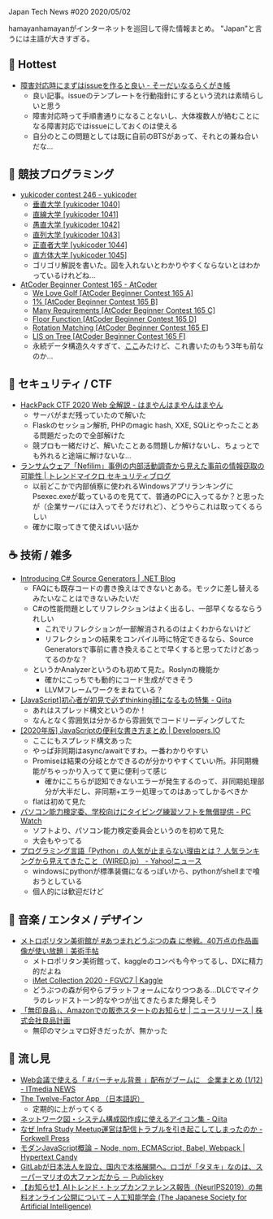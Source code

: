 Japan Tech News #020 2020/05/02

hamayanhamayanがインターネットを巡回して得た情報まとめ。
"Japan"と言うには主語が大きすぎる。

## 🎉 Hottest

- [障害対応時にまずはissueを作ると良い - そーだいなるらくがき帳](https://soudai.hatenablog.com/entry/2020/04/30/015942)
    - 良い記事。issueのテンプレートを行動指針にするという流れは素晴らしいと思う
    - 障害対応時って手順書通りになることないし、大体複数人が絡むことになる障害対応ではissueにしておくのは使える
    - 自分のとこの問題としては既に自前のBTSがあって、それとの兼ね合いだな…

## 💪 競技プログラミング

- [yukicoder contest 246 - yukicoder](https://yukicoder.me/contests/261)
    - [垂直大学 [yukicoder 1040]](https://www.hamayanhamayan.com/entry/2020/05/02/001957)
    - [直線大学 [yukicoder 1041]](https://www.hamayanhamayan.com/entry/2020/05/02/002057)
    - [愚直大学 [yukicoder 1042]](https://www.hamayanhamayan.com/entry/2020/05/02/002158)
    - [直列大学 [yukicoder 1043]](https://www.hamayanhamayan.com/entry/2020/05/02/002259)
    - [正直者大学 [yukicoder 1044]](https://www.hamayanhamayan.com/entry/2020/05/02/002420)
    - [直方体大学 [yukicoder 1045]](https://www.hamayanhamayan.com/entry/2020/05/02/002519)
    - ゴリゴリ解説を書いた。図を入れないとわかりやすくならないとはわかっているけれどね…
- [AtCoder Beginner Contest 165 - AtCoder](https://atcoder.jp/contests/abc165)
    - [We Love Golf [AtCoder Beginner Contest 165 A]](https://www.hamayanhamayan.com/entry/2020/05/02/225505)
    - [1% [AtCoder Beginner Contest 165 B]](https://www.hamayanhamayan.com/entry/2020/05/02/225626)
    - [Many Requirements [AtCoder Beginner Contest 165 C]](https://www.hamayanhamayan.com/entry/2020/05/02/225726)
    - [Floor Function [AtCoder Beginner Contest 165 D]](https://www.hamayanhamayan.com/entry/2020/05/02/225827)
    - [Rotation Matching [AtCoder Beginner Contest 165 E]](https://www.hamayanhamayan.com/entry/2020/05/02/225927)
    - [LIS on Tree [AtCoder Beginner Contest 165 F]](https://www.hamayanhamayan.com/entry/2020/05/02/230043)
    - 永続データ構造久々すぎて、[ここ](https://www.hamayanhamayan.com/entry/2017/05/21/001252)みたけど、これ書いたのもう3年も前なのか…

## 👻 セキュリティ / CTF

- [HackPack CTF 2020 Web 全解説 - はまやんはまやんはまやん](https://www.hamayanhamayan.com/entry/2020/04/30/104927)
    - サーバがまだ残っていたので解いた
    - Flaskのセッション解析, PHPのmagic hash, XXE, SQLiとやったことある問題だったので全部解けた
    - 競プロも一緒だけど、解いたことある問題しか解けないし、ちょっとでも外れると途端に解けないな…
- [ランサムウェア「Nefilim」事例の内部活動調査から見えた事前の情報窃取の可能性 | トレンドマイクロ セキュリティブログ](https://blog.trendmicro.co.jp/archives/24767)
    - 以前どこかで内部偵察に使われるWindowsアプリランキングにPsexec.exeが載っているのを見てて、普通のPCに入ってるか？と思ったが（企業サーバには入ってそうだけれど）、どうやらこれは取ってくるらしい
    - 確かに取ってきて使えばいい話か

## ☕ 技術 / 雑多

- [Introducing C# Source Generators | .NET Blog](https://devblogs.microsoft.com/dotnet/introducing-c-source-generators/)
    - FAQにも既存コードの書き換えはできないとある。モックに差し替えるみたいなことはできないみたいだ
    - C#の性能問題としてリフレクションはよく出るし、一部早くなるならうれしい
        - これでリフレクションが一部解消されるのはよくわからないけど
        - リフレクションの結果をコンパイル時に特定できるなら、Source Generatorsで事前に書き換えることで早くすると思ってたけどあってるのかな？
    - というかAnalyzerというのも初めて見た。Roslynの機能か
        - 確かにこっちでも動的にコード生成ができそう
        - LLVMフレームワークをまねている？
- [[JavaScript]初心者が初見で必ずthinking顔になるもの特集 - Qiita](https://qiita.com/kozzzz/items/b4cd57ead41fc6355afd)
    - あれはスプレッド構文というのか！
    - なんとなく雰囲気は分かるから雰囲気でコードリーディングしてた
- [[2020年版] JavaScriptの便利な書き方まとめ | Developers.IO](https://dev.classmethod.jp/articles/2020-javascript/)
    - ここにもスプレッド構文あった
    - やっぱ非同期はasync/awaitですわ。一番わかりやすい
    - Promiseは結果の分岐とかできるのが分かりやすくていい所。非同期機能がちゃっかり入ってて更に便利って感じ
        - 確かにこちらが認知できないエラーが発生するのって、非同期処理部分が大半だし、非同期+エラー処理ってのはあってしかるべきか
    - flatは初めて見た
- [パソコン能力検定委、学校向けにタイピング練習ソフトを無償提供 - PC Watch](https://pc.watch.impress.co.jp/docs/news/1250661.html)
    - ソフトより、パソコン能力検定委員会というのを初めて見た
    - 大会もやってる
- [プログラミング言語「Python」の人気が止まらない理由とは？ 人気ランキングから見えてきたこと（WIRED.jp） - Yahoo!ニュース](https://headlines.yahoo.co.jp/article?a=20200501-00010000-wired-sci)
    - windowsにpythonが標準装備になるっぽいから、pythonがshellまで喰おうとしている
    - 個人的には歓迎だけど

## 🎵 音楽 / エンタメ / デザイン

- [メトロポリタン美術館が #あつまれどうぶつの森 に参戦。40万点の作品画像が使い放題｜美術手帖](https://bijutsutecho.com/magazine/news/headline/21830)
    - メトロポリタン美術館って、kaggleのコンペも今やってるし、DXに精力的だよね
    - [iMet Collection 2020 - FGVC7 | Kaggle](https://www.kaggle.com/c/imet-2020-fgvc7)
    - どうぶつの森が何やらプラットフォームになりつつある…DLCでマイクラのレッドストーン的なやつが出てきたらまた爆発しそう
- [「無印良品」、Amazonでの販売スタートのお知らせ | ニュースリリース | 株式会社良品計画](https://ryohin-keikaku.jp/news/2020_0501_02.html?sns=tw-mujinet-200501_5)
    - 無印のマシュマロ好きだったが、無かった

## 👀 流し見

- [Web会議で使える「 #バーチャル背景 」配布がブームに　企業まとめ (1/12) - ITmedia NEWS](https://www.itmedia.co.jp/news/articles/2005/01/news010.html)
- [The Twelve-Factor App （日本語訳）](https://12factor.net/ja/)
    - 定期的に上がってくる
- [ネットワーク図・システム構成図作成に使えるアイコン集 - Qiita](https://qiita.com/Ping/items/521bbb8c66080a617a09?utm_content=buffer3df0c&utm_medium=social&utm_source=twitter.com&utm_campaign=buffer)
- [なぜ Infra Study Meetup運営は配信トラブルを引き起こしてしまったのか - Forkwell Press](https://pr.forkwell.com/remember-infra-study-meetup-2020-04-24/)
- [モダンJavaScript概論 − Node, npm, ECMAScript, Babel, Webpack | Hypertext Candy](https://www.hypertextcandy.com/modern-javascript)
- [GitLabが日本法人を設立、国内で本格展開へ。ロゴが「タヌキ」なのは、スーパーマリオの大ファンだから － Publickey](https://www.publickey1.jp/blog/20/gitlab.html)
- [【お知らせ】AIトレンド・トップカンファレンス報告（NeurIPS2019）の無料オンライン公開について – 人工知能学会 (The Japanese Society for Artificial Intelligence)](https://www.ai-gakkai.or.jp/no78_jsai_seminar_online/?utm_campaign=Weekly%20Kaggle%20News&utm_medium=email&utm_source=Revue%20newsletter)